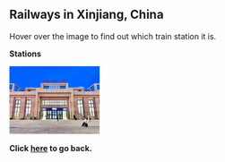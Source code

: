 ## Railways in Xinjiang, China

Hover over the image to find out which train station it is.

**Stations**

<img src="../../20240519CN_photos/CR/100.jpg" width="32%" title="喀什站">

**Click [here](https://wqgcx.github.io/transport/20250405CN/) to go back.**
